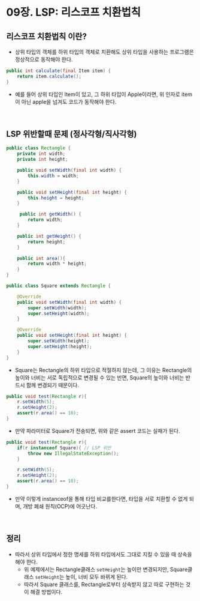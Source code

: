 # 09장. LSP: 리스코프 치환법칙

## 리스코프 치환법칙 이란?

- 상위 타입의 객체를 하위 타입의 객체로 치환해도 상위 타입을 사용하는 프로그램은 정상적으로 동작해야 한다.

```java
public int calculate(final Item item) {
	return item.calculate();
}
```

- 예를 들어 상위 타입인 Item이 있고, 그 하위 타입이 Apple이라면, 위 인자로 item이 아닌 apple을 넘겨도 코드가 동작해야 한다.

<br/>

## LSP 위반할때 문제 (정사각형/직사각형)

```java
public class Rectangle {
    private int width;
    private int height;

    public void setWidth(final int width) {
        this.width = width;
    }

    public void setHeight(final int height) {
        this.height = height;
    }

     public int getWidth() {
        return width;
    }

    public int getHeight() {
        return height;
    }

    public int area(){
        return width * height;
    }
}
```

```java
public class Square extends Rectangle {

    @Override
    public void setWidth(final int width) {
        super.setWidth(width);
        super.setHeight(width);
    }

    @Override
    public void setHeight(final int height) {
        super.setWidth(height);
        super.setHeight(height);
    }
}
```

- Square는 Rectangle의 하위 타입으로 적절하지 않는데, 그 이유는 Rectangle의 높이와 너비는 서로 독립적으로 변경될 수 있는 반면, Square의 높이와 너비는 반드시 함께 변경되기 때문이다.

```java
public void test(Rectangle r){
    r.setWidth(5);
    r.setHeight(2); 
    assert(r.area() == 10);
}
```

- 만약 파라미터로 Square가 전송되면, 위와 같은 assert 코드는 실패가 된다.

```java
public void test(Rectangle r){
    if(r instanceof Square){ // LSP 위반
        throw new IllegalStateException();
    }

    r.setWidth(5);
    r.setHeight(2); 
    assert(r.area() == 10);
}
```

- 만약 이렇게 instanceof을 통해 타입 비교를한다면, 타입을 서로 치환할 수 없게 되며, 개방 폐쇄 원칙(OCP)에 어긋난다.

<br/>

## 정리

- 따라서 상위 타입에서 정한 명세를 하위 타입에서도 그대로 지킬 수 있을 때 상속을 해야 한다.
    - 위 예제에서는 Rectangle클래스 `setHeight`는 높이만 변경되지만, Square클래스 `setHeight`는 높이, 너비 모두 바뀌게 된다.
    - 따라서 Square 클래스를, Rectangle로부터 상속받지 않고 따로 구현하는 것이 해결 방법이다.

<br/>